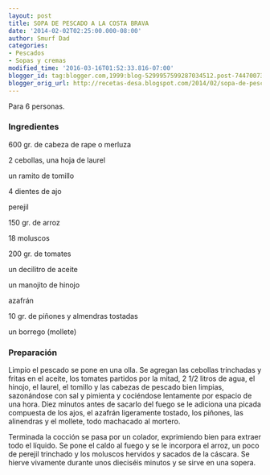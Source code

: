 ```yaml
---
layout: post
title: SOPA DE PESCADO A LA COSTA BRAVA
date: '2014-02-02T02:25:00.000-08:00'
author: Smurf Dad
categories:
- Pescados
- Sopas y cremas
modified_time: '2016-03-16T01:52:33.816-07:00'
blogger_id: tag:blogger.com,1999:blog-5299957599287034512.post-7447007376845737383
blogger_orig_url: http://recetas-desa.blogspot.com/2014/02/sopa-de-pescado-la-costa-brava.html
---
```


Para 6 personas.

<h3>Ingredientes</h3>


600 gr. de cabeza de rape o merluza

2 cebollas, una hoja de laurel

un ramito de tomillo

4 dientes de ajo

perejil

150 gr. de arroz

18 moluscos

200 gr. de tomates

un decilitro de aceite

un manojito de hinojo

azafr&aacute;n

10 gr. de pi&ntilde;ones y almendras tostadas

un borrego (mollete)

<h3>Preparaci&oacute;n</h3>


Limpio el pescado se pone en una olla. Se agregan las cebollas trinchadas y fritas en el aceite, los tomates partidos por la mitad, 2 1/2 litros de agua, el hinojo, el laurel, el tomillo y las cabezas de pescado bien limpias, sazon&aacute;ndose con sal y pimienta y coci&eacute;ndose lentamente por espacio de una hora. Diez minutos antes de sacarlo del fuego se le adiciona una picada compuesta de los ajos, el azafr&aacute;n ligeramente tostado, los pi&ntilde;ones, las alinendras y el mollete, todo machacado al mortero.

Terminada la cocci&oacute;n se pasa por un colador, exprimiendo bien para extraer todo el l&iacute;quido. Se pone el caldo al fuego y se le incorpora el arroz, un poco de perejil trinchado y los moluscos hervidos y sacados de la c&aacute;scara. Se hierve vivamente durante unos diecis&eacute;is minutos y se sirve en una sopera.

